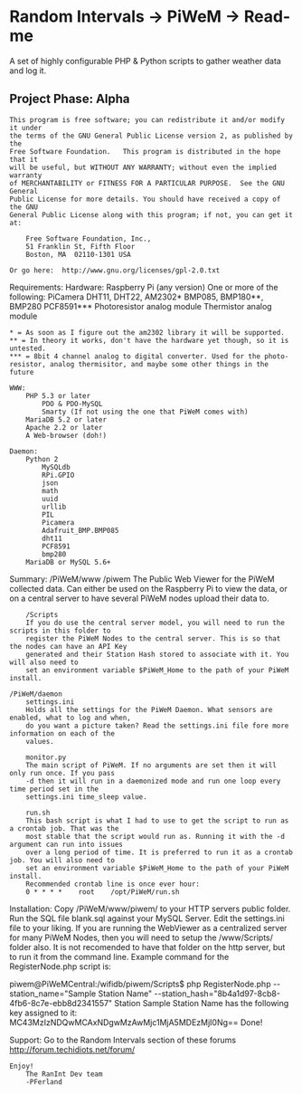 Random Intervals -> PiWeM -> Read-me
=====================================

  A set of highly configurable PHP & Python scripts to gather weather data and log it.

  Project Phase: Alpha
  --------------

    This program is free software; you can redistribute it and/or modify it under
	the terms of the GNU General Public License version 2, as published by the 
	Free Software Foundation.   This program is distributed in the hope that it 
	will be useful, but WITHOUT ANY WARRANTY; without even the implied warranty 
	of MERCHANTABILITY or FITNESS FOR A PARTICULAR PURPOSE.  See the GNU General 
	Public License for more details. You should have received a copy of the GNU 
	General Public License along with this program; if not, you can get it at: 
		
		Free Software Foundation, Inc.,
		51 Franklin St, Fifth Floor
		Boston, MA  02110-1301 USA
		
	Or go here:  http://www.gnu.org/licenses/gpl-2.0.txt
		
  Requirements:
	Hardware:
		Raspberry Pi (any version)
		    One or more of the following:
			PiCamera
			DHT11, DHT22, AM2302*
			BMP085, BMP180**, BMP280
			PCF8591***
			Photoresistor analog module
			Thermistor analog module

	* = As soon as I figure out the am2302 library it will be supported.
	** = In theory it works, don't have the hardware yet though, so it is untested.
	*** = 8bit 4 channel analog to digital converter. Used for the photo-resistor, analog thermisitor, and maybe some other things in the future

	WWW:
		PHP 5.3 or later
			PDO & PDO-MySQL
			Smarty (If not using the one that PiWeM comes with)
		MariaDB 5.2 or later
		Apache 2.2 or later
		A Web-browser (doh!)

	Daemon:
		Python 2
			MySQLdb
			RPi.GPIO
			json
			math
			uuid
			urllib
			PIL
			Picamera
			Adafruit_BMP.BMP085
			dht11
			PCF8591
			bmp280
		MariaDB or MySQL 5.6+
		
  Summary:
	/PiWeM/www
		/piwem
		The Public Web Viewer for the PiWeM collected data. Can either be used on the Raspberry Pi
		to view the data, or on a central server to have several PiWeM nodes upload their data to.
		
		/Scripts
		If you do use the central server model, you will need to run the scripts in this folder to
		register the PiWeM Nodes to the central server. This is so that the nodes can have an API Key
		generated and their Station Hash stored to associate with it. You will also need to
		set an environment variable $PiWeM_Home to the path of your PiWeM install.
		
	/PiWeM/daemon
		settings.ini
		Holds all the settings for the PiWeM Daemon. What sensors are enabled, what to log and when, 
		do you want a picture taken? Read the settings.ini file fore more information on each of the 
		values.
		
		monitor.py
		The main script of PiWeM. If no arguments are set then it will only run once. If you pass 
		-d then it will run in a daemonized mode and run one loop every time period set in the 
		settings.ini time_sleep value.
		
		run.sh
		This bash script is what I had to use to get the script to run as a crontab job. That was the
		most stable that the script would run as. Running it with the -d argument can run into issues
		over a long period of time. It is preferred to run it as a crontab job. You will also need to
		set an environment variable $PiWeM_Home to the path of your PiWeM install.
		Recommended crontab line is once ever hour:
		0 * * * *    root    /opt/PiWeM/run.sh
		
  Installation:
		Copy /PiWeM/www/piwem/ to your HTTP servers public folder.
		Run the SQL file blank.sql against your MySQL Server.
		Edit the settings.ini file to your liking.
		If you are running the WebViewer as a centralized server for many PiWeM Nodes, then you will 
		need to setup the /www/Scripts/ folder also. It is not recomended to have that folder on the 
		http server, but to run it from the command line.
		Example command for the RegisterNode.php script is:

piwem@PiWeMCentral:/wifidb/piwem/Scripts$ php RegisterNode.php --station_name="Sample Station Name" --station_hash="8b4a1d97-8cb8-4fb6-8c7e-ebb8d2341557"
Station Sample Station Name has the following key assigned to it: MC43MzIzNDQwMCAxNDgwMzAwMjc1MjA5MDEzMjI0Ng==
Done!

  Support:
		Go to the Random Intervals section of these forums http://forum.techidiots.net/forum/
		
    Enjoy!
        The RanInt Dev team
		-PFerland